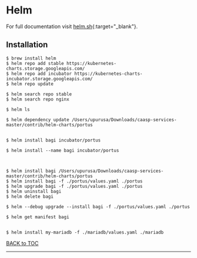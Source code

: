 # Helm

For full documentation visit [helm.sh](https://helm.sh/){:target="_blank"}.

## Installation


	$ brew install helm
	$ helm repo add stable https://kubernetes-charts.storage.googleapis.com/
	$ helm repo add incubator https://kubernetes-charts-incubator.storage.googleapis.com/
	$ helm repo update
	
	$ helm search repo stable
	$ helm search repo nginx
	
	$ helm ls
	
	$ helm dependency update /Users/upurusa/Downloads/caasp-services-master/contrib/helm-charts/portus
	
	
	$ helm install bagi incubator/portus
	
	$ helm install --name bagi incubator/portus
	
	
	
	$ helm install bagi /Users/upurusa/Downloads/caasp-services-master/contrib/helm-charts/portus
	$ helm install bagi -f ./portus/values.yaml ./portus
	$ helm upgrade bagi -f ./portus/values.yaml ./portus
	$ helm uninstall bagi
	$ helm delete bagi

	$ helm --debug upgrade --install bagi -f ./portus/values.yaml ./portus

	$ helm get manifest bagi


	$ helm install my-mariadb -f ./mariadb/values.yaml ./mariadb



[BACK to TOC](../../README.md)

----------